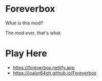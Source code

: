 # Foreverbox

What is this mod?

The mod ever, that's what.

# Play Here

* https://foreverbox.netlify.app
* https://joalor64gh.github.io/Foreverbox

